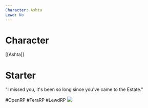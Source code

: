 ```yaml
---
Character: Ashta 
Lewd: No
---
```

# Character
[[Ashta]]

# Starter
"I missed you, it's been so long since you've came to the Estate."

#OpenRP #FeraRP #LewdRP 
![](77e103f6350b8e8a7a4619e219686827.jpg)